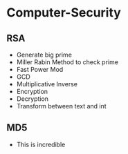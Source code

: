 # Computer-Security

## RSA
- Generate big prime
- Miller Rabin Method to check prime
- Fast Power Mod
- GCD
- Multiplicative Inverse
- Encryption
- Decryption
- Transform between text and int

## MD5
- This is incredible